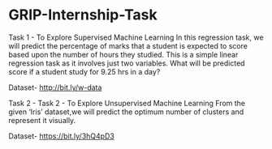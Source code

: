 # GRIP-Internship-Task
Task 1 - To Explore Supervised Machine Learning In this regression task, we will predict the percentage of marks that a student is expected to score based upon the number of hours they studied. This is a simple linear regression task as it involves just two variables. What will be predicted score if a student study for 9.25 hrs in a day?

Dataset- http://bit.ly/w-data

Task 2 - Task 2 - To Explore Unsupervised Machine Learning From the given ‘Iris’ dataset,we will predict the optimum number of clusters and represent it visually.

Dataset- https://bit.ly/3hQ4pD3
